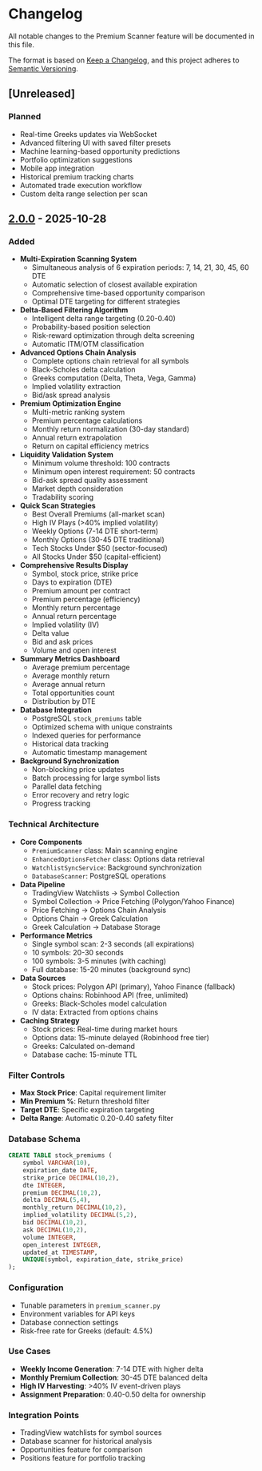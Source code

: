 # Changelog

All notable changes to the Premium Scanner feature will be documented in this file.

The format is based on [Keep a Changelog](https://keepachangelog.com/en/1.0.0/),
and this project adheres to [Semantic Versioning](https://semver.org/spec/v2.0.0.html).

## [Unreleased]

### Planned
- Real-time Greeks updates via WebSocket
- Advanced filtering UI with saved filter presets
- Machine learning-based opportunity predictions
- Portfolio optimization suggestions
- Mobile app integration
- Historical premium tracking charts
- Automated trade execution workflow
- Custom delta range selection per scan

## [2.0.0] - 2025-10-28

### Added
- **Multi-Expiration Scanning System**
  - Simultaneous analysis of 6 expiration periods: 7, 14, 21, 30, 45, 60 DTE
  - Automatic selection of closest available expiration
  - Comprehensive time-based opportunity comparison
  - Optimal DTE targeting for different strategies
- **Delta-Based Filtering Algorithm**
  - Intelligent delta range targeting (0.20-0.40)
  - Probability-based position selection
  - Risk-reward optimization through delta screening
  - Automatic ITM/OTM classification
- **Advanced Options Chain Analysis**
  - Complete options chain retrieval for all symbols
  - Black-Scholes delta calculation
  - Greeks computation (Delta, Theta, Vega, Gamma)
  - Implied volatility extraction
  - Bid/ask spread analysis
- **Premium Optimization Engine**
  - Multi-metric ranking system
  - Premium percentage calculations
  - Monthly return normalization (30-day standard)
  - Annual return extrapolation
  - Return on capital efficiency metrics
- **Liquidity Validation System**
  - Minimum volume threshold: 100 contracts
  - Minimum open interest requirement: 50 contracts
  - Bid-ask spread quality assessment
  - Market depth consideration
  - Tradability scoring
- **Quick Scan Strategies**
  - Best Overall Premiums (all-market scan)
  - High IV Plays (>40% implied volatility)
  - Weekly Options (7-14 DTE short-term)
  - Monthly Options (30-45 DTE traditional)
  - Tech Stocks Under $50 (sector-focused)
  - All Stocks Under $50 (capital-efficient)
- **Comprehensive Results Display**
  - Symbol, stock price, strike price
  - Days to expiration (DTE)
  - Premium amount per contract
  - Premium percentage (efficiency)
  - Monthly return percentage
  - Annual return percentage
  - Implied volatility (IV)
  - Delta value
  - Bid and ask prices
  - Volume and open interest
- **Summary Metrics Dashboard**
  - Average premium percentage
  - Average monthly return
  - Average annual return
  - Total opportunities count
  - Distribution by DTE
- **Database Integration**
  - PostgreSQL `stock_premiums` table
  - Optimized schema with unique constraints
  - Indexed queries for performance
  - Historical data tracking
  - Automatic timestamp management
- **Background Synchronization**
  - Non-blocking price updates
  - Batch processing for large symbol lists
  - Parallel data fetching
  - Error recovery and retry logic
  - Progress tracking

### Technical Architecture
- **Core Components**
  - `PremiumScanner` class: Main scanning engine
  - `EnhancedOptionsFetcher` class: Options data retrieval
  - `WatchlistSyncService`: Background synchronization
  - `DatabaseScanner`: PostgreSQL operations
- **Data Pipeline**
  - TradingView Watchlists → Symbol Collection
  - Symbol Collection → Price Fetching (Polygon/Yahoo Finance)
  - Price Fetching → Options Chain Analysis
  - Options Chain → Greek Calculation
  - Greek Calculation → Database Storage
- **Performance Metrics**
  - Single symbol scan: 2-3 seconds (all expirations)
  - 10 symbols: 20-30 seconds
  - 100 symbols: 3-5 minutes (with caching)
  - Full database: 15-20 minutes (background sync)
- **Data Sources**
  - Stock prices: Polygon API (primary), Yahoo Finance (fallback)
  - Options chains: Robinhood API (free, unlimited)
  - Greeks: Black-Scholes model calculation
  - IV data: Extracted from options chains
- **Caching Strategy**
  - Stock prices: Real-time during market hours
  - Options data: 15-minute delayed (Robinhood free tier)
  - Greeks: Calculated on-demand
  - Database cache: 15-minute TTL

### Filter Controls
- **Max Stock Price**: Capital requirement limiter
- **Min Premium %**: Return threshold filter
- **Target DTE**: Specific expiration targeting
- **Delta Range**: Automatic 0.20-0.40 safety filter

### Database Schema
```sql
CREATE TABLE stock_premiums (
    symbol VARCHAR(10),
    expiration_date DATE,
    strike_price DECIMAL(10,2),
    dte INTEGER,
    premium DECIMAL(10,2),
    delta DECIMAL(5,4),
    monthly_return DECIMAL(10,2),
    implied_volatility DECIMAL(5,2),
    bid DECIMAL(10,2),
    ask DECIMAL(10,2),
    volume INTEGER,
    open_interest INTEGER,
    updated_at TIMESTAMP,
    UNIQUE(symbol, expiration_date, strike_price)
);
```

### Configuration
- Tunable parameters in `premium_scanner.py`
- Environment variables for API keys
- Database connection settings
- Risk-free rate for Greeks (default: 4.5%)

### Use Cases
- **Weekly Income Generation**: 7-14 DTE with higher delta
- **Monthly Premium Collection**: 30-45 DTE balanced delta
- **High IV Harvesting**: >40% IV event-driven plays
- **Assignment Preparation**: 0.40-0.50 delta for ownership

### Integration Points
- TradingView watchlists for symbol sources
- Database scanner for historical analysis
- Opportunities feature for comparison
- Positions feature for portfolio tracking

[2.0.0]: https://github.com/yourusername/WheelStrategy/releases/tag/premium-scanner-v2.0.0
